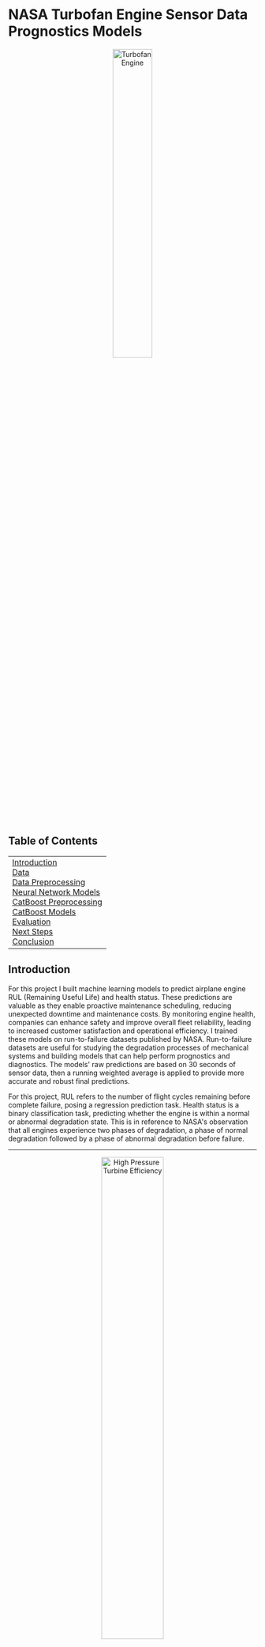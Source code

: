 # NASA Turbofan Engine Sensor Data Prognostics Models

<p align="center">
  <img src="https://plus.unsplash.com/premium_photo-1679758629409-83446005843c?w=500&auto=format&fit=crop&q=60&ixlib=rb-4.0.3&ixid=M3wxMjA3fDB8MHxzZWFyY2h8MXx8YWlycGxhbmUlMjB0dXJib2ZhbiUyMGVuZ2luZXxlbnwwfHwwfHx8MA%3D%3D" alt="Turbofan Engine" style="width: 40%;">
</p>  

## Table of Contents
<table>
  <tr>
    <td><a href="#introduction">Introduction</a><br>
    <a href="#data">Data</a><br>
    <a href="#data-preprocessing">Data Preprocessing</a><br>
    <a href="#neural-network-models">Neural Network Models</a><br>
    <a href="#catboost-preprocessing">CatBoost Preprocessing</a><br>
    <a href="#catboost-models">CatBoost Models</a><br>
    <a href="#evaluation">Evaluation</a><br>
    <a href="#next-steps">Next Steps</a><br>
    <a href="#conclusion">Conclusion</a></td>
  </tr>
</table>

## Introduction
<a name="introduction"></a>

For this project I built machine learning models to predict airplane engine RUL (Remaining Useful Life) and health status. These predictions are valuable as they enable proactive maintenance scheduling, reducing unexpected downtime and maintenance costs. By monitoring engine health, companies can enhance safety and improve overall fleet reliability, leading to increased customer satisfaction and operational efficiency. I trained these models on run-to-failure datasets published by NASA. Run-to-failure datasets are useful for studying the degradation processes of mechanical systems and building models that can help perform prognostics and diagnostics. The models' raw predictions are based on 30 seconds of sensor data, then a running weighted average is applied to provide more accurate and robust final predictions. 

For this project, RUL refers to the number of flight cycles remaining before complete failure, posing a regression prediction task. Health status is a binary classification task, predicting whether the engine is within a normal or abnormal degradation state. This is in reference to NASA's observation that all engines experience two phases of degradation, a phase of normal degradation followed by a phase of abnormal degradation before failure.

---
<p align="center">
  <img src="https://github.com/MattPickard/Data-Science-Portfolio/blob/main/Images/high_pressure_turbine_efficiency.png?raw=true" alt="High Pressure Turbine Efficiency" style="width: 50%;">
</p>  

*A figure that shows high pressure turbine efficiency over time, indicating engine degradation. The dashed lines show the transition from normal to abnormal degradation phases.*  

---

Decision tree models are typically a first choice for tabular data. However, decision tree models tend to be ineffective at learning temporal patterns in data. To extract short-term temporal patterns from 30 seconds of sensor data, I developed hybrid models that leverage the strengths of both decision tree machine learning techniques and neural networks. The models are built using one-dimensional convolutional neural networks (CNNs) to extract features from the sensor data, then those features are used as input for CatBoost models to make their final predictions. I tried various other approaches, such as forms of Long Short-Term Memory (LSTM), residual network inspired architectures, and using the flattened raw data as input for the decision tree model. However, the hybrid models presented in this project performed with the highest accuracy.  

## Data
<a name="data"></a>
**Database:** [**NASA's Aircraft Engine Run-to-Failure Dataset under Real Flight Conditions for Prognostics and Diagnostics**](https://www.mdpi.com/2306-5729/6/1/5)  
**Original 2020 Paper:** [**Aircraft Engine Run-To-Failure Data Set Under Real Flight Conditions**](https://ntrs.nasa.gov/citations/20205001125)

These run-to-failure datasets were synthetically generated using NASA's Commercial Modular Aero-Propulsion System Simulation (C-MAPSS), which simulates turbofan engines with high precision as they are fed flight conditions as recorded by real commercial jets. The variables used to make the predictions include Flight Data (w) and Sensor Measurements (xs). Between these two categories there are 18 features, and each row of data in the dataset represents one second of sensor data.

<p align="center">
  <img src="https://github.com/MattPickard/Data-Science-Portfolio/blob/main/Images/flight_data.png?raw=true" alt="Flight Data" style="width: 35%;">
</p>
<p align="center">
  <img src="https://github.com/MattPickard/Data-Science-Portfolio/blob/main/Images/measurements.png?raw=true" alt="Sensor Measurements" style="width: 35%;">
</p>

Each unit (engine) simulated flights of certain lengths and are categorized into three flight classes: short (1 to 3 hour flights), medium (3 to 5 hour flights), and long (5+ hour flights). A variety of flight classes were included to ensure the models would be able to generalize engines from different flight conditions. Below is a table of the 18 units I used to train the models:

| Dataset | Unit | Flight Class |
|--------------|:-------------:|:--------:|
| DS02-006     | 11 | Short |
| DS02-006     | 14 | Medium |
| DS02-006     | 15, 16, 18, 20 | Long |
| DS03-012     | 1, 5, 9, 12 | Short |
| DS03-012     | 2, 3, 4, 7 | Medium |
| DS03-012     | 6, 8, 10, 11 | Long |  

For evaluation, I used units 13 (Long Flight Class), 14 (Short Flight Class), 15 (Medium Flight Class) from DS03-012, to test the models' ability to generalize to different flight classes.

Due to computational constraints, I limited the scope of the project to a subset of engines that experienced a failure mode that affects both the low pressure turbine and the high pressure turbine efficiency. All of the units used in my project experience this specific type of failure mode. With the 18 engines I used for training, it contained over 11 million rows of sensor and flight condition data.  

## Data Preprocessing
<a name="data-preprocessing"></a>
**Code:** [**Preprocessing**](https://github.com/MattPickard/Data-Science-Portfolio/blob/main/Turbofan%20Engine%20Prognostics%20Project/preprocessing.ipynb)

The datasets were preprocessed and fully transformed to avoid additional computational overhead during training. The y labels were extracted and the x features were reshaped as (# of samples, 30, 18), representing 30 second windows of 18 features. The 30-second windows were created using overlapping segments with a new window starting every 10 seconds. This process converted approximately 11.5 million seconds of data into 1.15 million 30-second time windows. The 30-second training windows were then randomized and split into training and validation sets, with 10% being used for validation.  

Data Preprocessing Pipeline:

1. Data Extraction and Integration
   - Extract relevant columns from DS02-006 and DS03-012 h5 files
   - Merge into unified dataframe

2. Dataset Partitioning
   - Segregate test units (13, 14, 15 from DS03-012) for final evaluation
   - Remove non-predictive columns (Flight Class and Cycle) as per NASA's intention for models trained on this dataset

3. Temporal Feature Engineering
   - Generate overlapping 30-second windows with 10-second strides
   - Filter out windows spanning multiple units to maintain training integrity
   - Remove unit column which was used for the previous step

4. Training Data Organization
   - Implement random shuffling for robust model training
   - Create training-validation split (90-10)
   - Separate features (x) and target variables (y)

5. Data Persistence
   - Save processed datasets as compressed h5 files for efficient storage and retrieval

Due to the size of the dataset, memory was regularly freed by deleting variables after each transformation step.

## Neural Network Models
<a name="neural-network-models"></a>
**Code:** [**Neural Networks**](https://github.com/MattPickard/Data-Science-Portfolio/blob/main/Turbofan%20Engine%20Prognostics%20Project/one_d_conv_models.ipynb)

The first step in assembling the hybrid models involves building one-dimensional convolutional neural networks and using their trained layers as feature extractors. The idea is that while these neural networks train, the first convolutional block learns to extract low-level features. That block is then separated from the larger model and used as feature extractors for a decision tree machine learning model such as CatBoost. As a fun experiment, I also attempted to optimize the neural networks for the two prediction tasks. They do not perform as well as the finished hybrid models, but they showed promise and established a solid baseline of scores for my hybrid models to compare against. Both neural networks shared a similar structure which I found performed well:


- **Input shape:** (30, 18) Thirty seconds of 18 features

- **One-dimensional Convolutional Block**  
    - 1D Convolutional Layer (512 filters, kernel size of 3, strides of 1, relu activation, same padding)  
    - Batch Normalization Layer  
    - Global Average Pooling Layer (I found this worked better than a flattening layer or incremental 1D max pooling layers.)  

- **First Dense Block**  
    - Dense Layer (2048 units, relu activation, L2 kernel regularization of 0.025)  
    - Batch Normalization Layer  

- **Eight Smaller Dense Blocks**  
    - Dense Layer (128 units, relu activation, L2 kernel regularization of 0.025)  
    - Batch Normalization Layer  

- **Output Layers**  
    - Health State uses a sigmoid activation function.  
    - RUL uses a linear activation function.  


To mitigate the likelyhood of learning converging mid-epoch, I lowered the epoch size to check against the validation set more often. To set custom epoch sizes, a data generator was used to feed the models batches of the 30-second windows. For optimizers I used AdamW with an exponential decay learning rate scheduler. This approach allows the learning rate to decrease as the model trains, which promotes more efficient and stable learning. For losses, I used a binary cross-entropy for the health state prediction and a custom loss function for RUL that functions similarly to mean squared error, but penalizes overestimations:

<p align="center">
  <img src="https://github.com/MattPickard/Data-Science-Portfolio/blob/main/Images/custom_loss.png?raw=true" alt="Custom Loss Function" style="width: 50%;">
</p>

The idea behind the custom loss function stems from NASA's evaluation scoring function that slightly penalizes overestimations more than underestimations. This makes sense as overestimations in engine life may lead to delayed maintenance and increased costs. By using this loss function, the RUL model performed better on NASA's scoring function, however, it performed worse on the root mean squared error metric. Therefore, I balanced the performance of the two metrics by using a small penalty weight of .05.

## CatBoost Preprocessing
<a name="catboost-preprocessing"></a>
**Code:** [**CatBoost Preprocessing**](https://github.com/MattPickard/Data-Science-Portfolio/blob/main/Turbofan%20Engine%20Prognostics%20Project/catboost_preprocessing.ipynb)

Once the convolutional blocks learned to interpret low-level features, their outputs were used as inputs for CatBoost models. The neural network's first convolutional block takes a shape of (# of samples, 30, 18) as input and outputs a shape of (# of samples, 512). The CatBoost models then use those 512 features to make their predictions. To reduce the computational overhead during training and evaluation, I saved the datasets of features produced by the feature extractors for later use.

## CatBoost Models
<a name="catboost-models"></a>
**Code:** [**CatBoost Models**](https://github.com/MattPickard/Data-Science-Portfolio/blob/main/Turbofan%20Engine%20Prognostics%20Project/catboost_models.ipynb)

I began by using grid search cross-validation to find the best parameters for the CatBoost models, however the size of the dataset proved a major challenge, both in terms of memory and computational power. My solution was to use a smaller subset of data during the grid search to gain an intuition for possible best parameters for a model training on the larger dataset. During cross-validation, it became clear that deeper trees performed well, however, to keep the timeline of this project reasonable, I limited the depth of the trees to 10. The final parameters and structure of the models are as follows:

**Health State CatBoost Model:**
- learning rate: 0.1
- depth: 10
- \# of trees: 668
- loss function: Logloss
- Approximate size: 11 MB

**RUL CatBoost Model:**
- learning rate: 0.1
- depth: 10
- \# of trees: 5000
- loss function: RMSE
- Approximate size: 81 MB

## Evaluation
<a name="evaluation"></a>
**Code:** [**Evaluation**](https://github.com/MattPickard/Data-Science-Portfolio/blob/main/Turbofan%20Engine%20Prognostics%20Project/evaluation.ipynb)

To create the final predictions from the raw predictions, I applied a running weighted average of 1500 time steps, which is approximately 4 hours. I also applied a threshold of 0.5 to the weighted health state averages to convert the probabilities into a binary classification. Taking these steps make the predictions more robust and accurate.

To evaluate the performance of the models, I tested them on three units of different flight classes. The three units were 13 (Long Flight Class), 14 (Short Flight Class), and 15 (Medium Flight Class) from DS03-012. For evaluation metrics I used accuracy for the health state predictions and three separate metrics for Remaining Useful Life (RUL) predictions: mean absolute error, root mean squared error, and converted NASA's scoring function into an evaluation metric that penalizes overestimations. 

<p align="center">
  <img src="https://github.com/MattPickard/Data-Science-Portfolio/blob/main/Images/nasa_scoring.png?raw=true" alt="NASA's Evaluation Metric" style="width: 30%;">
</p>

NASA's scoring function is shown above where delta is the difference between the predicted RUL and the actual RUL and alpha is set to 1/13 if the RUL is an underestimate and to 1/10 if the RUL is an overestimate. I converted it into an evaluation metric by taking the mean instead of the sum.

## Unit 13 Evaluation (Long Flight Class)
<p style="display: flex; align-items: center; justify-content: space-between;">
  <img src="https://github.com/MattPickard/Data-Science-Portfolio/blob/main/Images/rul_13.png?raw=true" alt="Unit 13 Evaluation" style="width: 48%;">
  <img src="https://github.com/MattPickard/Data-Science-Portfolio/blob/main/Images/hs_13.png?raw=true" alt="Unit 13 Evaluation" style="width: 48%;">
</p>

| Metric                        | Raw Predictions  | Final Predictions |
|-------------------------------|------------------|--------------------|
| Health State Accuracy         | 93.31%           | 97.00%             |
| RUL MAE                       | 6.18             | 5.68               |
| RUL RMSE                      | 8.25             | 7.50               |
| RUL NASA Evaluation Metric    | 1.79             | 1.68               |

## Unit 14 Evaluation (Short Flight Class)
<p style="display: flex; align-items: center; justify-content: space-between;">
  <img src="https://github.com/MattPickard/Data-Science-Portfolio/blob/main/Images/rul_14.png?raw=true" alt="Unit 14 Evaluation" style="width: 48%;">
  <img src="https://github.com/MattPickard/Data-Science-Portfolio/blob/main/Images/hs_14.png?raw=true" alt="Unit 14 Evaluation" style="width: 48%;">
</p>

| Metric                        | Raw Predictions  | Final Predictions |
|-------------------------------|------------------|--------------------|
| Health State Accuracy         | 93.04%           | 98.96%             |
| RUL MAE                       | 3.73             | 3.46               |
| RUL RMSE                      | 5.42             | 4.48               |
| RUL NASA Evaluation Metric    | 1.55             | 1.46               |

## Unit 15 Evaluation (Medium Flight Class)
<p style="display: flex; align-items: center; justify-content: space-between;">
  <img src="https://github.com/MattPickard/Data-Science-Portfolio/blob/main/Images/rul_15.png?raw=true" alt="Unit 15 Evaluation" style="width: 48%;">
  <img src="https://github.com/MattPickard/Data-Science-Portfolio/blob/main/Images/hs_15.png?raw=true" alt="Unit 15 Evaluation" style="width: 48%;">
</p>

| Metric                        | Raw Predictions  | Final Predictions |
|-------------------------------|------------------|--------------------|
| Health State Accuracy         | 95.80%           | 99.56%             |
| RUL MAE                       | 2.55             | 1.90               |
| RUL RMSE                      | 4.07             | 2.77               |
| RUL NASA Evaluation Metric    | 1.29             | 1.19               |

### Evaluation Interpretation

The evaluation results demonstrate significant improvements after applying the final prediction techniques. They also show that the models generalize best to medium flight class engines. This is understandable, as the average flight and engine conditions between the three flight classes most closely resemble the conditions of the medium flight class engines.

## Next Steps   
<a name="next-steps"></a>   
### Create a Diagnostic and Prognostic Suite

The models developed in this project would be great tools for monitoring engine health and optimizing maintenance scheduling. However, they don't diagnose the causes of failure. For a complete diagnostics and prognostics package, I suggest building two additional types of models that would aid in engine diagnostics. First, models that predict the health parameters (theta), which are also simulated by the C-MAPSS models. This would give engineers insight into the efficiency and health of the engine's various components. The health parameters are shown below:

<p align="center">
  <img src="https://github.com/MattPickard/Data-Science-Portfolio/blob/main/Images/health_parameters.png?raw=true" alt="Health Parameters" style="width: 35%;">
</p>

Second, create a multi-class classification model that identifies the type of failure mode. All together, these models would form a diagnostic and prognostic suite that would help engineers diagnose the causes of failure, perform proper maintenance, and schedule maintenance.

### Diversify and Scale Up the Data

While this project demonstrates the potential of machine learning in engine prognostics, it currently focuses on a single failure mode. To achieve industry-ready performance, the models would need to be trained on a comprehensive dataset encompassing all possible failure modes. Additionally, expanding the training dataset would increase the diversity of flight and engine conditions the model has to learn from, likely enhancing the models' ability to generalize across different flight classes.

### Model Improvements

There are multiple approaches still worth exploring to improve the models' performance: 

- Explore deeper decision tree architectures in the CatBoost models beyond the current depth limit of 10, which was chosen for computational efficiency during initial development.
- Implement advanced feature engineering techniques, including:
  - Domain-specific engineered features
  - Aggregated features like rolling averages and lag indicators
  - Cross-model feature integration, using health state predictions to inform RUL predictions and vice versa
- Investigate alternative architectural approaches:
  - Transformer-based feature extractors to better capture temporal dependencies
  - Evaluation of other gradient boosting frameworks to complement or replace CatBoost
- Scale up training data volume to enhance model generalization capabilities across different flight conditions and engine states

## Conclusion
<a name="conclusion"></a>

This project highlights how tools that aid in predictive maintenance and diagnostics can be built using machine learning. By leveraging sensor data and combining one-dimensional convolutional neural networks with advanced machine learning models like CatBoost, robust models capable of useful predictions and classifications of mechanical systems can be built. These predictions allow engineers to proactively identify and address potential issues, reducing unexpected downtime and extending the operational lifespan of engines. This enhances safety and reliability and translates into cost reductions and operational efficiency. I hope you enjoyed, please reach out if you have any questions or comments!
